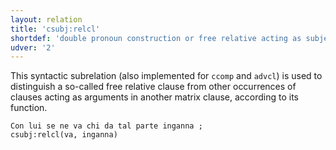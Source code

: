 ```yaml
---
layout: relation
title: 'csubj:relcl'
shortdef: 'double pronoun construction or free relative acting as subject'
udver: '2'
---
```


This syntactic subrelation (also implemented for <code>ccomp</code> and <code>advcl</code>) is used to distinguish a so-called free relative clause from other occurrences of clauses acting as arguments in another matrix clause, according to its function.

~~~ sdparse
Con lui se ne va chi da tal parte inganna ;
csubj:relcl(va, inganna)
~~~
<!-- Interlanguage links updated Po 6. listopadu 2023, 21:42:45 CET -->
